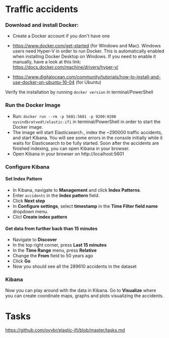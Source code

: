 # Traffic accidents

### Download and install Docker: 
- Create a Docker account if you don't have one

- https://www.docker.com/get-started (for Windows and Mac). Windows users need Hyper-V in order to run Docker. This is automatically enabled when installing Docker Desktop on Windows. If you need to enable it manually, have a look at this link: https://docs.docker.com/machine/drivers/hyper-v/

- https://www.digitalocean.com/community/tutorials/how-to-install-and-use-docker-on-ubuntu-16-04 (for Ubuntu)

Verify the installation by running `docker version` in terminal/PowerShell

### Run the Docker Image
- Run: `docker run --rm -p 5601:5601 -p 9200:9200 oyvindbratvedt/elastic-ifi` in terminal/PowerShell in order to start the Docker image.
- The image will start Elasticsearch., index the ~290000 traffic accidents, and start Kibana. You will see some errors in the console initially while it waits for Elasticsearch to be fully started. Soon after the accidents are finished indexing, you can open Kibana in your browser. 
- Open Kibana in your browser on http://localhost:5601

### Configure Kibana
#### Set Index Pattern
- In Kibana, navigate to **Management** and click **Index Patterns**.
- Enter `accidents` in the **Index pattern** field. 
- Click **Next step**
- In **Configure settings**, select **timestamp** in the **Time Filter field name** dropdown menu.
- Clicl **Create index pattern**

#### Get data from further back than 15 minutes
- Navigate to **Discover**
- In the top right corner, press **Last 15 minutes**
- In the **Time Range** menu, press **Relative**
- Change the **From** field to 50 years ago
- Click **Go**
- Now you should see all the 289610 accidents in the dataset 


### Kibana
Now you can play around with the data in Kibana. Go to **Visualize** where you can create coordinate maps, graphs and plots visualizing the accidents. 

# Tasks
https://github.com/oyvbr/elastic-ifi/blob/master/tasks.md
